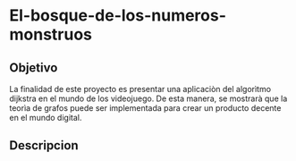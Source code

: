 # El-bosque-de-los-numeros-monstruos
## Objetivo
La finalidad de este proyecto es presentar una aplicaciòn del algorìtmo dijkstra en el mundo de los videojuego. De esta manera, se mostrarà que la teorìa de grafos puede ser implementada para crear un producto decente en el mundo digital.
## Descripcion

